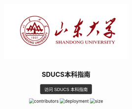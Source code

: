 <section align="center">
  <img
    alt="SDU"
    src="./docs/public/background.png"
    height="180"
  >

  <h1 align="center"> SDUCS本科指南 </h1>

  <p align="center">
    <a href="https://sducsguide.github.io/SDUCSGuide/" target="_blank"
      style="display: inline-block; padding: 6px 14px; font-size: 14px; font-weight: 500;
              background-color: #333333; color: white; border-radius: 4px;
              text-decoration: none; font-family: sans-serif;">
      访问 SDUCS 本科指南
    </a>
  </p>



  <p>
    <img
      alt="contributors"
      src="https://img.shields.io/github/contributors-anon/SDUCSGuide/SDUCSGuide?style=for-the-badge&logo=github&color=%23181717"
    >
    <img
      alt="deployment"
      src="https://img.shields.io/github/deployments/SDUCSGuide/SDUCSGuide/github-pages?style=for-the-badge&logo=VitePress&logoColor=%23FFFFFF&label=deployment&color=%235C73E7"
    >
    <img
      alt="size"
      src="https://img.shields.io/github/repo-size/SDUCSGuide/SDUCSGuide?style=for-the-badge&logo=github"
    >
  </p>
</section>